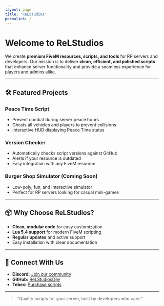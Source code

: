 ```yaml
---
layout: page
title: "ReLStudios"
permalink: /
---
```


# Welcome to **ReLStudios**

We create **premium FiveM resources, scripts, and tools** for RP servers and developers. Our mission is to deliver **clean, efficient, and polished scripts** that enhance server functionality and provide a seamless experience for players and admins alike.

---

## 🛠️ Featured Projects

### Peace Time Script
- Prevent combat during server peace hours
- Ghosts all vehicles and players to prevent collisions
- Interactive HUD displaying Peace Time status

### Version Checker
- Automatically checks script versions against GitHub
- Alerts if your resource is outdated
- Easy integration with any FiveM resource

### Burger Shop Simulator (Coming Soon)
- Low-poly, fun, and interactive simulator
- Perfect for RP servers looking for casual mini-games

---

## 📦 Why Choose ReLStudios?

- **Clean, modular code** for easy customization  
- **Lua 5.4 support** for modern FiveM scripting  
- **Regular updates** and active support  
- Easy installation with clear documentation  

---

## 🔗 Connect With Us

- **Discord:** [Join our community](https://discord.gg/NSV7GjbPbX)  
- **GitHub:** [ReLStudiosDev](https://github.com/ReLStudiosDev)  
- **Tebex:** [Purchase scripts](https://rel-studios.tebex.io/)  

---

> “Quality scripts for your server, built by developers who care.”
